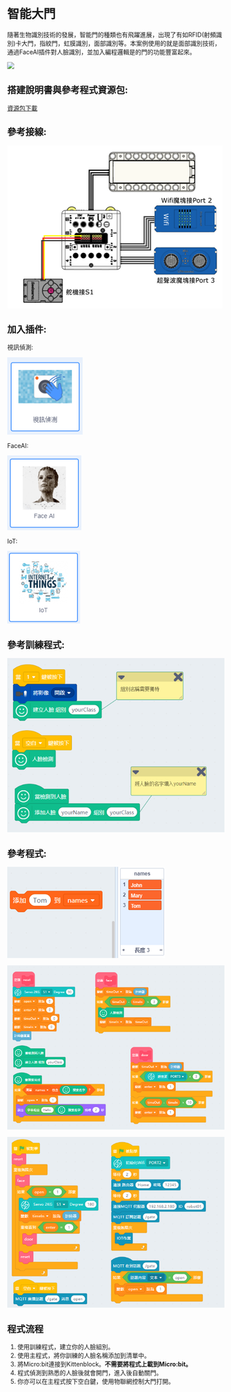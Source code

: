 # 智能大門

隨著生物識別技術的發展，智能門的種類也有飛躍進展，出現了有如RFID(射頻識別)卡大門，指紋門，虹膜識別，面部識別等。本案例使用的就是面部識別技術，通過FaceAI插件對人臉識別，並加入編程邏輯是的門的功能豐富起來。

![](./images/ex2.png)

## 搭建說明書與參考程式資源包:

[資源包下載](http://bit.ly/AIOTKit_SH_ResourcsePack)

## 參考接線:

![](./images/gate_wire.png)

## 加入插件:

視訊偵測:

![](./images/video.png)

FaceAI:

![](./images/faceai.png)

IoT:

![](./images/iot.png)

## 參考訓練程式:

![](./images/gate_code1.png)

## 參考程式:

![](./images/list.png)

![](./images/gate_code2.png)

![](./images/gate_code3.png)

## 程式流程

1. 使用訓練程式，建立你的人臉組別。
2. 使用主程式，將你訓練的人臉名稱添加到清單中。
3. 將Micro:bit連接到Kittenblock。**不需要將程式上載到Micro:bit。**
4. 程式偵測到熟悉的人臉後就會開門，進入後自動關門。
5. 你亦可以在主程式按下空白鍵，使用物聯網控制大門打開。